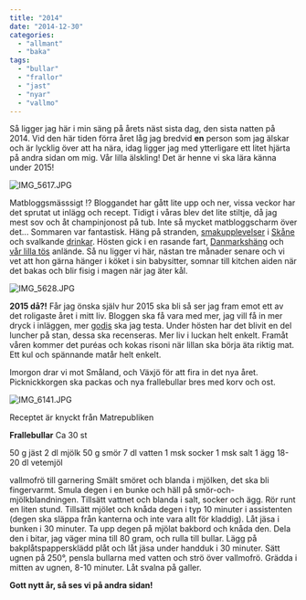 ```yaml
---
title: "2014"
date: "2014-12-30"
categories: 
  - "allmant"
  - "baka"
tags: 
  - "bullar"
  - "frallor"
  - "jast"
  - "nyar"
  - "vallmo"
---
```


Så ligger jag här i min säng på årets näst sista dag, den sista natten på 2014. Vid den här tiden förra året låg jag bredvid **en** person som jag älskar och är lycklig över att ha nära, idag ligger jag med ytterligare ett litet hjärta på andra sidan om mig. Vår lilla älskling! Det är henne vi ska lära känna under 2015!  
  
![IMG_5617.JPG](/static/img/IMG_5617.jpg)

Matbloggsmässsigt !? Bloggandet har gått lite upp och ner, vissa veckor har det sprutat ut inlägg och recept. Tidigt i våras blev det lite stiltje, då jag mest sov och åt champinjonost på tub. Inte så mycket matbloggscharm över det... Sommaren var fantastisk. Häng på stranden, [smakupplevelser](/posts/horte-brygga-och-nagra-hallon/) i [Skåne](/posts/utflykt-i-en-liten-del-av-osterlen/) och svalkande [drinkar](/posts/han-dricker-pimms/). Hösten gick i en rasande fart, [Danmarkshäng](/posts/kopenhamn/) och [vår lilla tös](/posts/jasta-pannkakor-i-bebisbubblan/) anlände. Så nu ligger vi här, nästan tre månader senare och vi vet att hon gärna hänger i köket i sin babysitter, somnar till kitchen aiden när det bakas och blir fisig i magen när jag äter kål.  
  
![IMG_5628.JPG](/static/img/IMG_5628.jpg)

 **2015 då?!** Får jag önska själv hur 2015 ska bli så ser jag fram emot ett av det roligaste året i mitt liv. Bloggen ska få vara med mer, jag vill få in mer dryck i inläggen, mer [godis](/posts/chokladfudge-med-polkastrossel/) ska jag testa. Under hösten har det blivit en del luncher på stan, dessa ska recenseras. Mer liv i luckan helt enkelt. Framåt våren kommer det puréas och kokas risoni när lillan ska börja äta riktig mat. Ett kul och spännande matår helt enkelt.

Imorgon drar vi mot Småland, och Växjö för att fira in det nya året. Picknickkorgen ska packas och nya frallebullar bres med korv och ost.  
  
![IMG_6141.JPG](/static/img/IMG_6141.jpg)

Receptet är knyckt från Matrepubliken

**Frallebullar** Ca 30 st

50 g jäst 2 dl mjölk 50 g smör 7 dl vatten 1 msk socker 1 msk salt 1 ägg 18-20 dl vetemjöl

vallmofrö till garnering Smält smöret och blanda i mjölken, det ska bli fingervarmt. Smula degen i en bunke och häll på smör-och-mjölkblandningen. Tillsätt vattnet och blanda i salt, socker och ägg. Rör runt en liten stund. Tillsätt mjölet och knåda degen i typ 10 minuter i assistenten (degen ska släppa från kanterna och inte vara allt för kladdig). Låt jäsa i bunken i 30 minuter. Ta upp degen på mjölat bakbord och knåda den. Dela den i bitar, jag väger mina till 80 gram, och rulla till bullar. Lägg på bakplåtspappersklädd plåt och låt jäsa under handduk i 30 minuter. Sätt ugnen på 250°, pensla bullarna med vatten och strö över vallmofrö. Grädda i mitten av ugnen, 8-10 minuter. Låt svalna på galler.

**Gott nytt år, så ses vi på andra sidan!**
